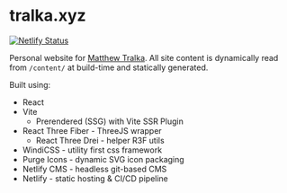 # tralka.xyz

[![Netlify Status](https://api.netlify.com/api/v1/badges/e749cf00-f492-466f-9b00-f91575395952/deploy-status)](https://app.netlify.com/sites/matthewtralka/deploys)

Personal website for [Matthew Tralka](http://tralka.xyz). All site content is dynamically read from `/content/` at build-time and statically generated.

Built using:

- React
- Vite
  - Prerendered (SSG) with Vite SSR Plugin
- React Three Fiber - ThreeJS wrapper
  - React Three Drei - helper R3F utils
- WindiCSS - utility first css framework
- Purge Icons - dynamic SVG icon packaging
- Netlify CMS - headless git-based CMS
- Netlify - static hosting & CI/CD pipeline
